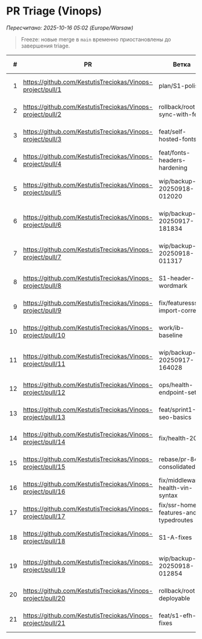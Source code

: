 # PR Triage (Vinops)
_Пересчитано: 2025-10-16 05:02 (Europe/Warsaw)_

> Freeze: новые merge в `main` временно приостановлены до завершения triage.

| # | PR | Ветка | Конфликт (Y/N) | Дата | Checks | Решение |
|---:|---|---|:--:|---|---|---|
| 1 | https://github.com/KestutisTreciokas/Vinops-project/pull/1 | plan/S1-polish | Y | 2025-10-16T02:44:38Z | [checks](https://github.com/KestutisTreciokas/Vinops-project/pull/1/checks) | Closed — conflicts |
| 2 | https://github.com/KestutisTreciokas/Vinops-project/pull/2 | rollback/root-sync-with-fe | N | 2025-10-16T02:26:11Z | [checks](https://github.com/KestutisTreciokas/Vinops-project/pull/2/checks) | Open — checks: pending |
| 3 | https://github.com/KestutisTreciokas/Vinops-project/pull/3 | feat/self-hosted-fonts | Y | 2025-10-16T02:44:37Z | [checks](https://github.com/KestutisTreciokas/Vinops-project/pull/3/checks) | Closed — conflicts |
| 4 | https://github.com/KestutisTreciokas/Vinops-project/pull/4 | feat/fonts-headers-hardening | Y | 2025-10-16T02:44:35Z | [checks](https://github.com/KestutisTreciokas/Vinops-project/pull/4/checks) | Closed — conflicts |
| 5 | https://github.com/KestutisTreciokas/Vinops-project/pull/5 | wip/backup-20250918-012020 | N | 2025-10-16T02:44:34Z | [checks](https://github.com/KestutisTreciokas/Vinops-project/pull/5/checks) | Closed — backup snapshot |
| 6 | https://github.com/KestutisTreciokas/Vinops-project/pull/6 | wip/backup-20250917-181834 | N | 2025-10-16T02:44:32Z | [checks](https://github.com/KestutisTreciokas/Vinops-project/pull/6/checks) | Closed — backup snapshot |
| 7 | https://github.com/KestutisTreciokas/Vinops-project/pull/7 | wip/backup-20250918-011317 | Y | 2025-10-16T02:44:31Z | [checks](https://github.com/KestutisTreciokas/Vinops-project/pull/7/checks) | Closed — backup snapshot |
| 8 | https://github.com/KestutisTreciokas/Vinops-project/pull/8 | S1-header-wordmark | Y | 2025-10-16T02:44:29Z | [checks](https://github.com/KestutisTreciokas/Vinops-project/pull/8/checks) | Closed — conflicts |
| 9 | https://github.com/KestutisTreciokas/Vinops-project/pull/9 | fix/featuresssr-import-correct | Y | 2025-10-16T02:44:28Z | [checks](https://github.com/KestutisTreciokas/Vinops-project/pull/9/checks) | Closed — conflicts |
| 10 | https://github.com/KestutisTreciokas/Vinops-project/pull/10 | work/ib-baseline | Y | 2025-10-16T02:44:26Z | [checks](https://github.com/KestutisTreciokas/Vinops-project/pull/10/checks) | Closed — conflicts |
| 11 | https://github.com/KestutisTreciokas/Vinops-project/pull/11 | wip/backup-20250917-164028 | Y | 2025-10-16T02:44:25Z | [checks](https://github.com/KestutisTreciokas/Vinops-project/pull/11/checks) | Closed — backup snapshot |
| 12 | https://github.com/KestutisTreciokas/Vinops-project/pull/12 | ops/health-endpoint-setup | Y | 2025-10-16T02:44:23Z | [checks](https://github.com/KestutisTreciokas/Vinops-project/pull/12/checks) | Closed — conflicts |
| 13 | https://github.com/KestutisTreciokas/Vinops-project/pull/13 | feat/sprint1-seo-basics | Y | 2025-10-16T02:44:22Z | [checks](https://github.com/KestutisTreciokas/Vinops-project/pull/13/checks) | Closed — conflicts |
| 14 | https://github.com/KestutisTreciokas/Vinops-project/pull/14 | fix/health-200 | Y | 2025-10-16T02:44:20Z | [checks](https://github.com/KestutisTreciokas/Vinops-project/pull/14/checks) | Closed — conflicts |
| 15 | https://github.com/KestutisTreciokas/Vinops-project/pull/15 | rebase/pr-84-consolidated | N | 2025-10-16T02:53:38Z | [checks](https://github.com/KestutisTreciokas/Vinops-project/pull/15/checks) | Open — checks: pending |
| 16 | https://github.com/KestutisTreciokas/Vinops-project/pull/16 | fix/middleware-health-vin-syntax | Y | 2025-10-16T02:44:19Z | [checks](https://github.com/KestutisTreciokas/Vinops-project/pull/16/checks) | Closed — conflicts |
| 17 | https://github.com/KestutisTreciokas/Vinops-project/pull/17 | fix/ssr-home-features-and-typedroutes | Y | 2025-10-16T02:44:17Z | [checks](https://github.com/KestutisTreciokas/Vinops-project/pull/17/checks) | Closed — conflicts |
| 18 | https://github.com/KestutisTreciokas/Vinops-project/pull/18 | S1-A-fixes | Y | 2025-10-16T02:44:15Z | [checks](https://github.com/KestutisTreciokas/Vinops-project/pull/18/checks) | Closed — conflicts |
| 19 | https://github.com/KestutisTreciokas/Vinops-project/pull/19 | wip/backup-20250918-012854 | N | 2025-10-16T02:44:14Z | [checks](https://github.com/KestutisTreciokas/Vinops-project/pull/19/checks) | Closed — backup snapshot |
| 20 | https://github.com/KestutisTreciokas/Vinops-project/pull/20 | rollback/root-deployable | Y | 2025-10-16T02:44:12Z | [checks](https://github.com/KestutisTreciokas/Vinops-project/pull/20/checks) | Closed — conflicts |
| 21 | https://github.com/KestutisTreciokas/Vinops-project/pull/21 | feat/s1-efh-fixes | Y | 2025-10-16T02:44:11Z | [checks](https://github.com/KestutisTreciokas/Vinops-project/pull/21/checks) | Closed — conflicts |
